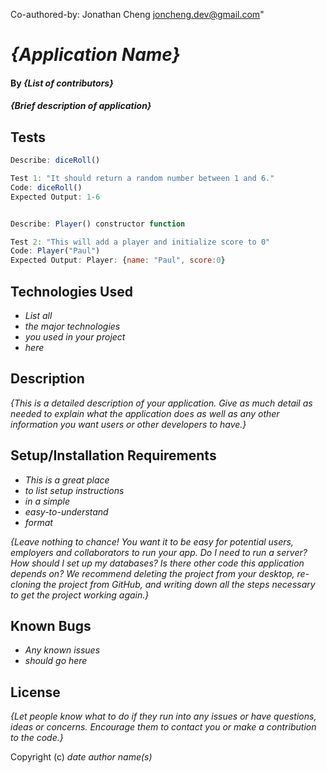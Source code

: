 Co-authored-by: Jonathan Cheng <joncheng.dev@gmail.com>"




# _{Application Name}_

#### By _**{List of contributors}**_

#### _{Brief description of application}_

## Tests

```javascript
Describe: diceRoll()

Test 1: "It should return a random number between 1 and 6."
Code: diceRoll()
Expected Output: 1-6


Describe: Player() constructor function

Test 2: "This will add a player and initialize score to 0"
Code: Player("Paul")
Expected Output: Player: {name: "Paul", score:0}


```

## Technologies Used

* _List all_
* _the major technologies_
* _you used in your project_
* _here_

## Description

_{This is a detailed description of your application. Give as much detail as needed to explain what the application does as well as any other information you want users or other developers to have.}_

## Setup/Installation Requirements

* _This is a great place_
* _to list setup instructions_
* _in a simple_
* _easy-to-understand_
* _format_

_{Leave nothing to chance! You want it to be easy for potential users, employers and collaborators to run your app. Do I need to run a server? How should I set up my databases? Is there other code this application depends on? We recommend deleting the project from your desktop, re-cloning the project from GitHub, and writing down all the steps necessary to get the project working again.}_

## Known Bugs

* _Any known issues_
* _should go here_

## License

_{Let people know what to do if they run into any issues or have questions, ideas or concerns.  Encourage them to contact you or make a contribution to the code.}_

Copyright (c) _date_ _author name(s)_




<!-- Brainstorming -->
```

```